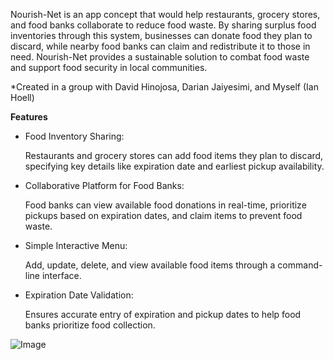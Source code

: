 Nourish-Net is an app concept that would help restaurants, grocery stores, and food banks collaborate to reduce food waste. By sharing surplus food inventories through this system, businesses can donate food they plan to discard, while nearby food banks can claim and redistribute it to those in need. Nourish-Net provides a sustainable solution to combat food waste and support food security in local communities.

*Created in a group with David Hinojosa, Darian Jaiyesimi, and Myself (Ian Hoell)

**Features**

- Food Inventory Sharing:

    Restaurants and grocery stores can add food items they plan to discard, specifying key details like expiration date and earliest pickup availability.

- Collaborative Platform for Food Banks:

   Food banks can view available food donations in real-time, prioritize pickups based on expiration dates, and claim items to prevent food waste.

- Simple Interactive Menu:

    Add, update, delete, and view available food items through a command-line interface.

- Expiration Date Validation:

   Ensures accurate entry of expiration and pickup dates to help food banks prioritize food collection.



![Image](https://github.com/user-attachments/assets/0fbdfa09-9ef1-47ab-864d-204cb297b987)
